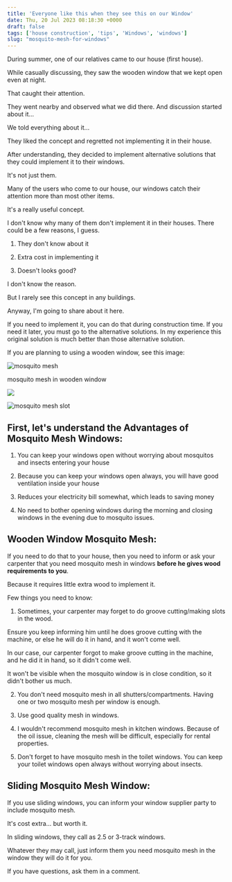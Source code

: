 ```yaml
---
title: 'Everyone like this when they see this on our Window'
date: Thu, 20 Jul 2023 08:18:30 +0000
draft: false
tags: ['house construction', 'tips', 'Windows', 'windows']
slug: "mosquito-mesh-for-windows"
---
```


During summer, one of our relatives came to our house (first house).

While casually discussing, they saw the wooden window that we kept open even at night.

That caught their attention.

They went nearby and observed what we did there. And discussion started about it…

We told everything about it…

They liked the concept and regretted not implementing it in their house.

After understanding, they decided to implement alternative solutions that they could implement it to their windows.

It's not just them.

Many of the users who come to our house, our windows catch their attention more than most other items.

It's a really useful concept.

I don't know why many of them don't implement it in their houses. There could be a few reasons, I guess.

1) They don't know about it

2) Extra cost in implementing it

3) Doesn't looks good?

I don't know the reason.

But I rarely see this concept in any buildings.

Anyway, I'm going to share about it here.

If you need to implement it, you can do that during construction time. If you need it later, you must go to the alternative solutions. In my experience this original solution is much better than those alternative solution.

If you are planning to using a wooden window, see this image:

![mosquito mesh](/images/2023/07/mosquito-mesh-for-wooden-windows.jpg)

mosquito mesh in wooden window

![](/images/2023/07/insect-screen-for-wooden-windows.jpg)

![mosquito mesh slot](/images/2023/07/mosquito-mesh-for-window.jpg)

First, let's understand the Advantages of Mosquito Mesh Windows:
----------------------------------------------------------------

1) You can keep your windows open without worrying about mosquitos and insects entering your house

2) Because you can keep your windows open always, you will have good ventilation inside your house

3) Reduces your electricity bill somewhat, which leads to saving money

4) No need to bother opening windows during the morning and closing windows in the evening due to mosquito issues.

**Wooden Window Mosquito Mesh:**
--------------------------------

If you need to do that to your house, then you need to inform or ask your carpenter that you need mosquito mesh in windows **before he gives wood requirements to you**.

Because it requires little extra wood to implement it.

Few things you need to know:

1) Sometimes, your carpenter may forget to do groove cutting/making slots in the wood.

Ensure you keep informing him until he does groove cutting with the machine, or else he will do it in hand, and it won't come well.

In our case, our carpenter forgot to make groove cutting in the machine, and he did it in hand, so it didn't come well.

It won't be visible when the mosquito window is in close condition, so it didn't bother us much.

2) You don't need mosquito mesh in all shutters/compartments. Having one or two mosquito mesh per window is enough.

3) Use good quality mesh in windows.

4) I wouldn't recommend mosquito mesh in kitchen windows. Because of the oil issue, cleaning the mesh will be difficult, especially for rental properties.

5) Don't forget to have mosquito mesh in the toilet windows. You can keep your toilet windows open always without worrying about insects.

**Sliding Mosquito Mesh Window:**
---------------------------------

If you use sliding windows, you can inform your window supplier party to include mosquito mesh.

It's cost extra… but worth it.

In sliding windows, they call as 2.5 or 3-track windows.

Whatever they may call, just inform them you need mosquito mesh in the window they will do it for you.

If you have questions, ask them in a comment.